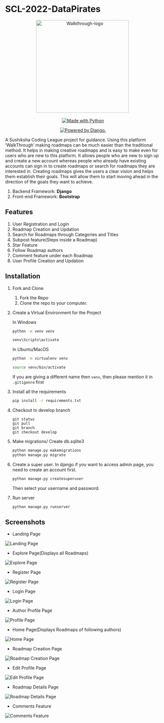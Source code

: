 # SCL-2022-DataPirates


<p align="center"> 
 <img src="https://i.ibb.co/bzCVQyz/Walkthrough-Logo.png" alt="Walkthrough-logo" border="0" width=300 height=300/>&nbsp; </a></p>


<p class="text-center mb-3" align="center">
<a href="https://walkthrough-datapirates.herokuapp.com/"><img src="https://forthebadge.com/images/badges/made-with-python.svg" border="0" title="Made with Python" /></a>
</p>

<p class="text-center mb-3" align="center">
<a href="http://www.djangoproject.com/"><img src="https://www.djangoproject.com/m/img/badges/djangopowered126x54.gif" border="0" alt="Powered by Django." title="Powered by Django." /></a>
</p>

A Sushiksha Coding League project for guidance. Using this platform ‘WalkThrough’ making roadmaps can be much easier than the traditional method. It helps in making creative roadmaps and is easy to make even for users who are new to this platform. It allows people who are new to sign up and create a new account whereas people who already have existing accounts can sign in to create roadmaps or search for roadmaps they are interested in. Creating roadmaps gives the users a clear vision and helps them establish their goals. This will allow them to start moving ahead in the direction of the goals they want to achieve.




1. Backend Framework: **Django**
2. Front-end Framework: **Bootstrap**

## Features
1. User Registration and Login
2. Roadmap Creation and Updation
3. Search for Roadmaps through Categories and Titles
4. Subpost feature(Steps inside a Roadmap)
4. Star Feature
5. Follow Roadmap authors
6. Comment feature under each Roadmap
7. User Profile Creation and Updation

## Installation 

1. Fork and Clone
    <ol>
    <li>Fork the Repo</li>
    <li>Clone the repo to your computer.</li>
    </ol>

2. Create a Virtual Environment for the Project

    In Windows
    ```bash
    python -m venv venv
    
    venv\Scripts\activate
    ```

    In Ubuntu/MacOS
    ```bash
    python -m virtualenv venv
    
    source venv/bin/activate
    ```
   
   If you are giving a different name then `venv`, then please mention it in `.gitigonre` first

3. Install all the requirements

    ```bash
    pip install -r requirements.txt
    ```
   
4. Checkout to develop branch
     ```git
    git status
    git pull
    git branch
    git checkout develop
    
    ```
   

5. Make migrations/ Create db.sqlite3

    ```bash
    python manage.py makemigrations
    python manage.py migrate
    ```
6. Create a super user.
    In django if you want to access admin page, you need to create an account first.
    ```djangotemplate
    python manage.py createsuperuser
    ```
   Then select your username and password.
   
7. Run server
    ```bash
    python manage.py runserver
    ```

## Screenshots

- Landing Page
<img src="https://i.postimg.cc/SNrKJwKf/Screenshot-20230124-124553.png" alt="Landing Page">

- Explore Page(Displays all Roadmaps)
<img src="https://i.postimg.cc/sxmnbpYS/Screenshot-20230124-141935.png" alt="Explore Page">

- Register Page
<img src="https://i.postimg.cc/T3kgWt9B/Screenshot-20230124-142038.png" alt="Register Page">

- Login Page
<img src="https://i.postimg.cc/0jbDnDyc/Screenshot-20230124-142107.png" alt="Login Page">

- Author Profile Page
<img src="https://i.postimg.cc/QCVsMkXg/Screenshot-20230124-143820.png" alt="Profile Page">

- Home Page(Displays Roadmaps of following authors)
<img src="https://i.postimg.cc/YqGGnQ1m/Screenshot-20230124-143920.png" alt="Home Page">

- Roadmap Creation Page
<img src="https://i.postimg.cc/vZGvpPXN/Screenshot-20230124-154310.png" alt="Roadmap Creation Page">

- Edit Profile Page
<img src="https://i.postimg.cc/GpwTW9ch/Screenshot-20230124-160500.png" alt="Edit Profile Page">

- Roadmap Details Page
<img src="https://i.postimg.cc/4NGtdBqb/Screenshot-20230124-160736.png" alt="Roadmap Details Page">

- Comments Feature
<img src="https://i.ibb.co/t3Tgshd/Screenshot-20230124-170657.png" alt="Comments Feature">
